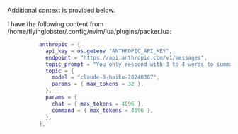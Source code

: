 Additional context is provided below.

I have the following content from /home/flyinglobster/.config/nvim/lua/plugins/packer.lua:

```lua
          anthropic = {
            api_key = os.getenv "ANTHROPIC_API_KEY",
            endpoint = "https://api.anthropic.com/v1/messages",
            topic_prompt = "You only respond with 3 to 4 words to summarize the past conversation.",
            topic = {
              model = "claude-3-haiku-20240307",
              params = { max_tokens = 32 },
            },
            params = {
              chat = { max_tokens = 4096 },
              command = { max_tokens = 4096 },
            },
          },
```



